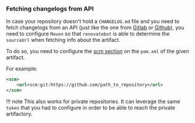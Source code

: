 ### Fetching changelogs from API

In case your repository doesn't hold a `CHANGELOG.md` file and you need to fetch changelogs from an API (just like the one from [Gitlab](https://docs.gitlab.com/ee/api/releases) or [Github](https://docs.github.com/en/rest/releases)), you need to configure `Maven` so that `renovatebot` is able to determine the `sourceUrl` when fetching info about the artifact.

To do so, you need to configure the [scm section](https://maven.apache.org/scm/git.html) on the `pom.xml` of the given artifact.

For example:

```xml
<scm>
    <url>scm:git:https://github.com/path_to_repository</url>
</scm>
```
<!-- prettier-ignore -->
!!! note
    This also works for private repositories. It can leverage the same `token` that you had to configure in order to be able to reach the private artifactory.